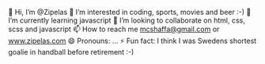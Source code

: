 👋 Hi, I’m @Zipelas
👀 I’m interested in coding, sports, movies and beer :-)
🌱 I’m currently learning javascript
💞️ I’m looking to collaborate on html, css, scss and javascript
📫 How to reach me mcshaffa@gmail.com or www.zipelas.com
😄 Pronouns: ...
⚡ Fun fact: I think I was Swedens shortest goalie in handball before retirement :-)
